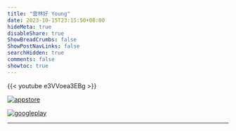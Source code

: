```yaml
---
title: "雲林好 Young"
date: 2023-10-15T23:15:50+08:00
hideMeta: true
disableShare: true
ShowBreadCrumbs: false
ShowPostNavLinks: false
searchHidden: true
comments: false
showtoc: true
---
```

{{< youtube e3VVoea3EBg >}}

[![appstore][img_appstore]][appstore]

[![googleplay][img_googleplay]][googleplay]

----------
[img_appstore]:https://imgur.com/APiZmgH.png
[img_googleplay]:https://imgur.com/GyhUzK3.png
[appstore]:https://apps.apple.com/al/app/雲林好-young-品德藏寶圖/id1605719988
[googleplay]:https://play.google.com/store/apps/details?id=tw.gov.yunlin.charactertreasuremap
